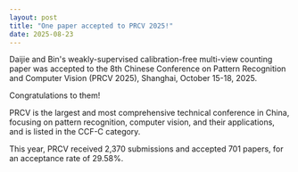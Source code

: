 ```yaml
---
layout: post
title: "One paper accepted to PRCV 2025!"
date: 2025-08-23
---
```


Daijie and Bin's weakly-supervised calibration-free multi-view counting paper was accepted to the 8th Chinese Conference on Pattern Recognition and Computer Vision (PRCV 2025), Shanghai, October 15-18, 2025.

Congratulations to them!

PRCV is the largest and most comprehensive technical conference in China, focusing on pattern recognition, computer vision, and their applications, and is listed in the CCF-C category.

This year, PRCV received 2,370 submissions and accepted 701 papers, for an acceptance rate of 29.58%.
